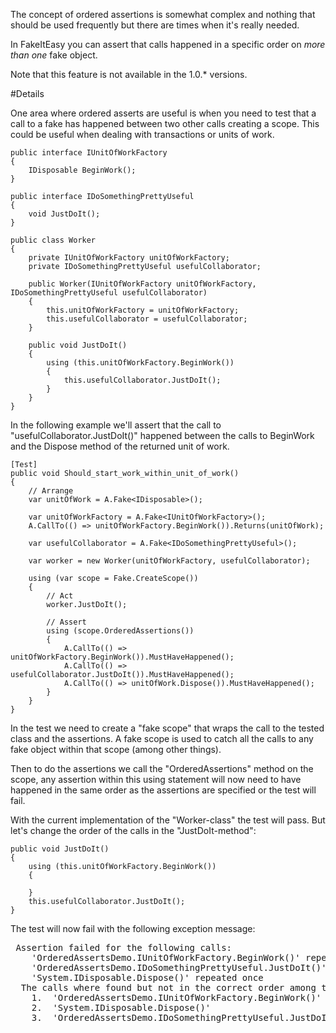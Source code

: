 The concept of ordered assertions is somewhat complex and nothing that should be used frequently but there are times when it's really needed.

In FakeItEasy you can assert that calls happened in a specific order on _more than one_ fake object.

Note that this feature is not available in the 1.0.* versions.

#Details

One area where ordered asserts are useful is when you need to test that a call to a fake has happened between two other calls creating a scope. This could be useful when dealing with transactions or units of work.

    public interface IUnitOfWorkFactory
    {
        IDisposable BeginWork();
    }

    public interface IDoSomethingPrettyUseful
    {
        void JustDoIt();
    }

    public class Worker
    {
        private IUnitOfWorkFactory unitOfWorkFactory;
        private IDoSomethingPrettyUseful usefulCollaborator;
            
        public Worker(IUnitOfWorkFactory unitOfWorkFactory, IDoSomethingPrettyUseful usefulCollaborator)
        {
            this.unitOfWorkFactory = unitOfWorkFactory;
            this.usefulCollaborator = usefulCollaborator;
        }
    
        public void JustDoIt()
        {
            using (this.unitOfWorkFactory.BeginWork())
            {
                this.usefulCollaborator.JustDoIt();
            }
        }
    }

In the following example we'll assert that the call to "usefulCollaborator.JustDoIt()" happened between the calls to BeginWork and the Dispose method of the returned unit of work.

    [Test]
    public void Should_start_work_within_unit_of_work()
    {
        // Arrange
        var unitOfWork = A.Fake<IDisposable>();
                
        var unitOfWorkFactory = A.Fake<IUnitOfWorkFactory>();
        A.CallTo(() => unitOfWorkFactory.BeginWork()).Returns(unitOfWork);
    
        var usefulCollaborator = A.Fake<IDoSomethingPrettyUseful>();
    
        var worker = new Worker(unitOfWorkFactory, usefulCollaborator);
    
        using (var scope = Fake.CreateScope())
        {
            // Act
            worker.JustDoIt();
    
            // Assert
            using (scope.OrderedAssertions())
            {
                A.CallTo(() => unitOfWorkFactory.BeginWork()).MustHaveHappened();
                A.CallTo(() => usefulCollaborator.JustDoIt()).MustHaveHappened();
                A.CallTo(() => unitOfWork.Dispose()).MustHaveHappened();
            }
        }
    }

In the test we need to create a "fake scope" that wraps the call to the tested class and the assertions. A fake scope is used to catch all the calls to any fake object within that scope (among other things).

Then to do the assertions we call the "OrderedAssertions" method on the scope, any assertion within this using statement will now need to have happened in the same order as the assertions are specified or the test will fail.

With the current implementation of the "Worker-class" the test will pass. But let's change the order of the calls in the "JustDoIt-method":

    public void JustDoIt()
    { 
        using (this.unitOfWorkFactory.BeginWork())
        { 
            
        }
        this.usefulCollaborator.JustDoIt();
    }

The test will now fail with the following exception message:

<pre>
 Assertion failed for the following calls:
    'OrderedAssertsDemo.IUnitOfWorkFactory.BeginWork()' repeated once
    'OrderedAssertsDemo.IDoSomethingPrettyUseful.JustDoIt()' repeated once
    'System.IDisposable.Dispose()' repeated once
  The calls where found but not in the correct order among the calls:
    1.  'OrderedAssertsDemo.IUnitOfWorkFactory.BeginWork()'
    2.  'System.IDisposable.Dispose()'
    3.  'OrderedAssertsDemo.IDoSomethingPrettyUseful.JustDoIt()'
</pre>